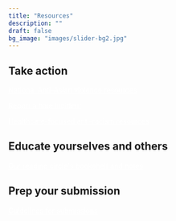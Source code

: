 ```yaml
---
title: "Resources"
description: ""
draft: false
bg_image: "images/slider-bg2.jpg"
---
```


## Take action

<a class="wp-block-button__link" style = "color:white" href="https://tinyurl.com/anti-asian-violence-resources/" target="_blank">National Anti-Asian violence resources</a>


<a class="wp-block-button__link" style = "color:white" href="https://stopaapihate.org/" target="_blank">Report a hate incident</a>


<a class="wp-block-button__link" style = "color:white" href="https://docs.google.com/spreadsheets/u/1/d/1uiuO3InNLt5VvnKbUPhk3pZ9x6fPaCTghWS-cTHvzFM/htmlview?fbclid=IwAR1AzZaWVf2fB1lgCQDyeFUj89r3EhoiCRM5bSnciwzgJ1-wX-9k3xpK4LQ#/" target="_blank">Healthcare-focused anti-racism resources</a>


## Educate yourselves and others 

<a class="wp-block-button__link" style = "color:white" href="https://drive.google.com/drive/folders/1uf-ARebqgd4kQtMB84lCgKM3ry_-ThqS?usp=sharing" target="_blank">Our reading circle's bookshelf and notes</a>


## Prep your submission

<a class="wp-block-button__link" style = "color:white" href="https://drive.google.com/drive/folders/1_zsm2GjuAIxTC6U1I2bYiNB3BIS_7TZj?usp=sharing" target="_blank">Guidelines for submissions</a>



